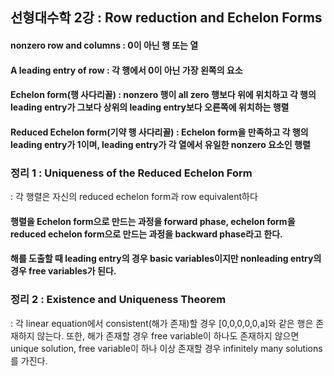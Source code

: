 ## 선형대수학 2강 : Row reduction and Echelon Forms
#### nonzero row and columns : 0이 아닌 행 또는 열
#### A leading entry of row : 각 행에서 0이 아닌 가장 왼쪽의 요소
#### Echelon form(행 사다리꼴) : nonzero 행이 all zero 행보다 위에 위치하고 각 행의 leading entry가 그보다 상위의 leading entry보다 오른쪽에 위치하는 행렬
#### Reduced Echelon form(기약 행 사다리꼴) : Echelon form을 만족하고 각 행의 leading entry가 1이며, leading entry가 각 열에서 유일한 nonzero 요소인 행렬
### 정리 1 : Uniqueness of the Reduced Echelon Form
 : 각 행렬은 자신의 reduced echelon form과 row equivalent하다
#### 행렬을 Echelon form으로 만드는 과정을 forward phase, echelon form을 reduced echelon form으로 만드는 과정을 backward phase라고 한다.
#### 해를 도출할 때 leading entry의 경우 basic variables이지만 nonleading entry의 경우 free variables가 된다.
### 정리 2 : Existence and Uniqueness Theorem
: 각 linear equation에서 consistent(해가 존재)할 경우 [0,0,0,0,0,a]와 같은 행은 존재하지 않는다. 또한, 해가 존재할 경우 free variable이 하나도 존재하지 않으면 unique solution, free variable이 하나 이상 존재할 경우 infinitely many solutions를 가진다.
